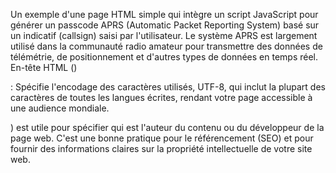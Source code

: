 Un exemple d'une page HTML simple qui intègre un script JavaScript pour générer un passcode APRS (Automatic Packet Reporting System) basé sur un indicatif (callsign) saisi par l'utilisateur. 
Le système APRS est largement utilisé dans la communauté radio amateur pour transmettre des données de télémétrie, de positionnement et d'autres types de données en temps réel.
En-tête HTML (<head>)

<meta charset="UTF-8">: Spécifie l'encodage des caractères utilisés, UTF-8, qui inclut la plupart des caractères de toutes les langues écrites, rendant votre page accessible à une audience mondiale.

<meta name="author" content="F4HXN Mansouri Jean-Paul" />) est utile pour spécifier qui est l'auteur du contenu ou du développeur de la page web. C'est une bonne pratique pour le référencement (SEO) et pour fournir des informations claires sur la propriété intellectuelle de votre site web.

<title>: Définit le titre de la page web, qui apparaît dans l'onglet du navigateur. Ici, il est défini comme "Générateur de Passcode APRS".

Le script JavaScript est inclus directement dans la balise <script> dans l'en-tête de la page, permettant de définir la fonction aprspass() qui génère le passcode APRS.

Corps HTML (<body>)

Titre et formulaire: La page affiche un titre (<h2>) et un formulaire simple composé d'un champ de texte (<input type="text" id="callsign" name="callsign">) où l'utilisateur peut saisir son indicatif, et d'un bouton (<button onclick="aprspass()">) pour déclencher la génération du passcode.

Affichage du résultat: Un paragraphe (<p id="passcodeResult"></p>) est utilisé pour afficher le résultat, le passcode APRS généré.

Script JavaScript

La fonction aprspass() récupère la valeur de l'indicatif saisie, retire tout suffixe après un tiret (pour ne travailler qu'avec l'indicatif de base), et convertit l'indicatif en majuscules.

Elle initialise une variable hash à 0x73e2 et traite l'indicatif deux caractères à la fois, appliquant un algorithme de hachage simple pour générer un nombre.

Le résultat du hachage est ensuite masqué pour s'assurer qu'il est positif, en appliquant un AND logique avec 0x7fff.

Finalement, le passcode généré est affiché dans l'élément HTML ayant l'identifiant passcodeResult.

Utilisation

L'utilisateur saisit son indicatif dans le champ prévu, clique sur le bouton "Générer Passcode", et le script calcule puis affiche le passcode APRS correspondant. Ce processus permet aux utilisateurs de radio amateur d'obtenir facilement un passcode pour utiliser le réseau APRS.
